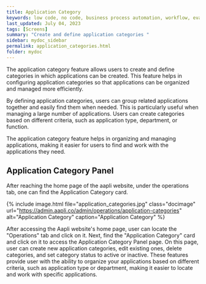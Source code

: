 ```yaml
---
title: Application Category
keywords: low code, no code, business process automation, workflow, evaluation matrixs
last_updated: July 04, 2023
tags: [Screens]
summary: "Create and define application categories " 
sidebar: mydoc_sidebar
permalink: application_categories.html
folder: mydoc
---
```

The application category feature allows users to create and define categories in which applications can be created. This feature helps in configuring application categories so that applications can be organized and managed more efficiently.

By defining application categories, users can group related applications together and easily find them when needed. This is particularly useful when managing a large number of applications. Users can create categories based on different criteria, such as application type, department, or function.

The application category feature helps in organizing and managing applications, making it easier for users to find and work with the applications they need.

## Application Category Panel 
After reaching the home page of the aapli website, under the operations tab, one can find the Application Category card. 

{% include image.html file="application_categories.jpg" class="docimage" url="https://admin.aapli.co/admin/operations/application-categories" alt="Application Category" caption="Application Category" %}

After accessing the Aapli website's home page, user can locate the "Operations" tab and click on it. Next, find the "Application Category" card and click on it to access the Application Category Panel page.
On this page, user can create new application categories, edit existing ones, delete categories, and set category status to active or inactive. These features provide user with the ability to organize your applications based on different criteria, such as application type or department, making it easier to locate and work with specific applications.

